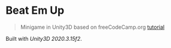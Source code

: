 # Beat Em Up

> Minigame in Unity3D based on freeCodeCamp.org [tutorial](https://www.youtube.com/watch?v=gcF66q-UPCs)

Built with *Unity3D 2020.3.15f2*.
